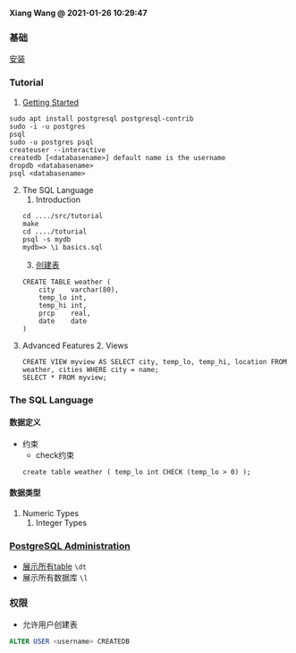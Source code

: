 **Xiang Wang @ 2021-01-26 10:29:47**

### 基础
[安装](https://www.digitalocean.com/community/tutorials/how-to-install-and-use-postgresql-on-ubuntu-16-04)  

### Tutorial
1. [Getting Started](https://www.postgresql.org/docs/current/tutorial-start.html)
```
sudo apt install postgresql postgresql-contrib
sudo -i -u postgres
psql
sudo -u postgres psql
createuser --interactive
createdb [<databasename>] default name is the username
dropdb <databasename>
psql <databasename>
```

2. The SQL Language
    1. Introduction
    ```
    cd ..../src/tutorial
    make
    cd ..../toturial
    psql -s mydb
    mydb=> \i basics.sql
    ```
    3. [创建表](https://www.postgresql.org/docs/current/tutorial-table.html)
    ```
    CREATE TABLE weather (
        city    varchar(80),
        temp_lo int,
        temp_hi int,
        prcp    real,
        date    date
    )
    ```
3. Advanced Features
    2. Views
    ```
    CREATE VIEW myview AS SELECT city, temp_lo, temp_hi, location FROM weather, cities WHERE city = name;
    SELECT * FROM myview;
    ```

### The SQL Language
#### 数据定义
* 约束
    * check约束
    ```
    create table weather ( temp_lo int CHECK (temp_lo > 0) );
    ```
#### 数据类型
1. Numeric Types
    1. Integer Types

### [PostgreSQL Administration](https://www.postgresqltutorial.com/postgresql-administration/)
* [展示所有table](https://www.postgresqltutorial.com/postgresql-show-tables/)  `\dt`
* 展示所有数据库 `\l`

### 权限
* 允许用户创建表
```sql
ALTER USER <username> CREATEDB
```
